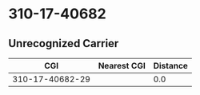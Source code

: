 # 310-17-40682
## Unrecognized Carrier


| CGI | Nearest CGI | Distance |
|-----|-------------|----------|
| 310-17-40682-29 |  | 0.0 |
